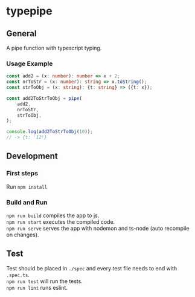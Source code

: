 # typepipe
## General
A pipe function with typescript typing.
### Usage Example
```ts
const add2 = (x: number): number => x + 2;
const nrToStr = (x: number): string => x.toString();
const strToObj = (x: string): {t: string} => ({t: x});

const add2ToStrToObj = pipe(
    add2,
    nrToStr,
    strToObj,
);

console.log(add2ToStrToObj(10));
// -> {t: '12'}
```

## Development
### First steps
Run `npm install`

### Build and Run
`npm run build` compiles the app to js.  
`npm run start` executes the compiled code.  
`npm run serve` serves the app with nodemon and ts-node (auto recompile on changes).  

## Test
Test should be placed in `./spec` and every test file needs to end with `.spec.ts`.  
`npm run test` will run the tests.  
`npm run lint` runs eslint.
